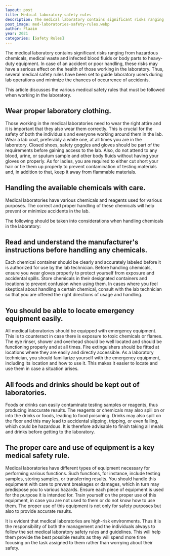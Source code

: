 ```yaml
---
layout: post
title: Medical laboratory safety rules
description: The medical laboratory contains significant risks ranging from hazardous chemicals, medical waste and infected blood fluids or body parts to heavy-duty equipment
post_image: med-laboratories-safety-rules.webp
author: Flaaim
year: 2021
categories: [Safety Rules]
---
```


The medical laboratory contains significant risks ranging from hazardous chemicals, medical waste and infected blood fluids or body parts to heavy-duty equipment. In case of an accident or poor handling, these risks may have a serious effect on the health of those working in the laboratory. Thus, several medical safety rules have been set to guide laboratory users during lab operations and minimize the chances of occurrence of accidents.


This article discusses the various medical safety rules that must be followed when working in the laboratory.


## Wear proper laboratory clothing.
Those working in the medical laboratories need to wear the right attire and it is important that they also wear them correctly. This is crucial for the safety of both the individuals and everyone working around them in the lab. Wear a lab coat, preferably a white one, at all times you are in the laboratory. Closed shoes, safety goggles and gloves should be part of the requirements before gaining access to the lab. Also, do not attend to any blood, urine, or sputum sample and other body fluids without having your gloves on properly. As for ladies, you are required to either cut short your hair or tie them up properly to prevent contamination of testing materials and, in addition to that, keep it away from flammable materials.


## Handling the available chemicals with care.
Medical laboratories have various chemicals and reagents used for various purposes. The correct and proper handling of these chemicals will help prevent or minimize accidents in the lab.

The following should be taken into considerations when handling chemicals in the laboratory:


## Read and understand the manufacturer's instructions before handling any chemicals.
Each chemical container should be clearly and accurately labeled before it is authorized for use by the lab technician.
Before handling chemicals, ensure you wear gloves properly to protect yourself from exposure and accidental spills.
Store chemicals in their designated containers and locations to prevent confusion when using them.
In cases where you feel skeptical about handling a certain chemical, consult with the lab technician so that you are offered the right directions of usage and handling.




 ## You should be able to locate emergency equipment easily.
All medical laboratories should be equipped with emergency equipment. This is to counteract in case there is exposure to toxic chemicals or flames. The eye rinser, shower and overhead should be well located and should be functioning properly and at all times. Fire extinguishers should be fitted at locations where they are easily and directly accessible. As a laboratory technician, you should familiarize yourself with the emergency equipment, including its location and how to use it. This makes it easier to locate and use them in case a situation arises.


## All foods and drinks should be kept out of laboratories.
Foods or drinks can easily contaminate testing samples or reagents, thus producing inaccurate results. The reagents or chemicals may also spill on or into the drinks or foods, leading to food poisoning. Drinks may also spill on the floor and this may lead to accidental slipping, tripping, or even falling, which could be hazardous. It is therefore advisable to finish taking all meals and drinks before getting to the laboratory.


## The proper care and use of equipment is a key medical safety rule. 
Medical laboratories have different types of equipment necessary for performing various functions. Such functions, for instance, include testing samples, storing samples, or transferring results. You should handle this equipment with care to prevent breakages or damages, which in turn may predispose you to various hazards. Ensure each piece of equipment is used for the purpose it is intended for. Train yourself on the proper use of this equipment, in case you are not used to them or do not know how to use them. The proper use of this equipment is not only for safety purposes but also to provide accurate results.


It is evident that medical laboratories are high-risk environments. Thus it is the responsibility of both the management and the individuals always to follow the set medical laboratory safety rules and guidelines. This will help them provide the best possible results as they will spend more time focusing on the task assigned to them rather than worrying about their safety. 

